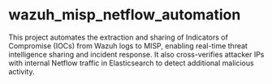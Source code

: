 # wazuh_misp_netflow_automation
This project automates the extraction and sharing of Indicators of Compromise (IOCs) from Wazuh logs to MISP, enabling real-time threat intelligence sharing and incident response. It also cross-verifies attacker IPs with internal Netflow traffic in Elasticsearch to detect additional malicious activity.
